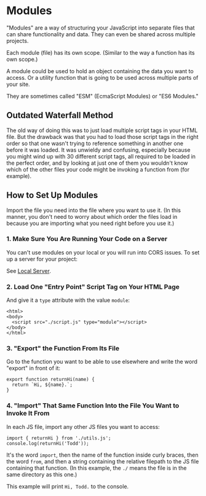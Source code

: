 # Modules

"Modules" are a way of structuring your JavaScript into separate files that can share functionality and data.  They can even be shared across multiple projects.

Each module (file) has its own scope.  (Similar to the way a function has its own scope.)

A module could be used to hold an object containing the data you want to access.  Or a utility function that is going to be used across multiple parts of your site.

They are sometimes called "ESM" (EcmaScript Modules) or "ES6 Modules."


## Outdated Waterfall Method

The old way of doing this was to just load multiple script tags in your HTML file.  But the drawback was that you had to load those script tags in the right order so that one wasn't trying to reference something in another one before it was loaded.  It was unwieldy and confusing, especially because you might wind up with 30 different script tags, all required to be loaded in the perfect order, and by looking at just one of them you wouldn't know which of the other files your code might be invoking a function from (for example).


## How to Set Up Modules

Import the file you need into the file where you want to use it.  (In this manner, you don't need to worry about which order the files load in because you are importing what you need right before you use it.)


### 1. Make Sure You Are Running Your Code on a Server

You can't use modules on your local or you will run into CORS issues.  To set up a server for your project:

See [Local Server](https://github.com/toddcf/code-snippets/blob/master/servers/local-server.md).


### 2. Load One "Entry Point" Script Tag on Your HTML Page

And give it a `type` attribute with the value `module`:

```
<html>
<body>
  <script src="./script.js" type="module"></script>
</body>
</html>
```


### 3. "Export" the Function From Its File

Go to the function you want to be able to use elsewhere and write the word "export" in front of it:

```
export function returnHi(name) {
  return `Hi, ${name}.`;
}
```


### 4. "Import" That Same Function Into the File You Want to Invoke It From

In each JS file, import any other JS files you want to access:

```
import { returnHi } from './utils.js';
console.log(returnHi('Todd'));
```

It's the word `import`, then the name of the function inside curly braces, then the word `from`, and then a string containing the relative filepath to the JS file containing that function.  (In this example, the `./` means the file is in the same directory as this one.)

This example will print `Hi, Todd.` to the console.